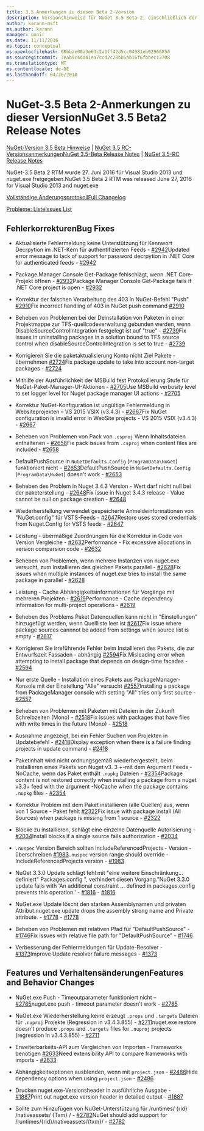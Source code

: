 ```yaml
---
title: 3.5 Anmerkungen zu dieser Beta 2-Version
description: Versionshinweise für NuGet 3.5 Beta 2, einschließlich der bekannten Probleme, Fehlerbehebungen, Funktionen und Archivierung von dcrs Design.
author: karann-msft
ms.author: karann
manager: unnir
ms.date: 11/11/2016
ms.topic: conceptual
ms.openlocfilehash: 08bbae00a3e63c2a1ff42d5cc04981eb02966850
ms.sourcegitcommit: 3eab9c4dd41ea7ccd2c28bb5ab16f6fbbec13708
ms.translationtype: MT
ms.contentlocale: de-DE
ms.lasthandoff: 04/26/2018
---
```

# <a name="nuget-35-beta2-release-notes"></a><span data-ttu-id="95036-103">NuGet-3.5 Beta 2-Anmerkungen zu dieser Version</span><span class="sxs-lookup"><span data-stu-id="95036-103">NuGet 3.5 Beta2 Release Notes</span></span>

<span data-ttu-id="95036-104">[NuGet-Version 3.5 Beta Hinweise](../release-notes/nuget-3.5-Beta.md) | [NuGet 3.5 RC-Versionsanmerkungen](../release-notes/nuget-3.5-RC.md)</span><span class="sxs-lookup"><span data-stu-id="95036-104">[NuGet 3.5-Beta Release Notes](../release-notes/nuget-3.5-Beta.md) | [NuGet 3.5-RC Release Notes](../release-notes/nuget-3.5-RC.md)</span></span>

<span data-ttu-id="95036-105">NuGet-3.5 Beta 2 RTM wurde 27. Juni 2016 für Visual Studio 2013 und nuget.exe freigegeben.</span><span class="sxs-lookup"><span data-stu-id="95036-105">NuGet 3.5 Beta 2 RTM was released June 27, 2016 for Visual Studio 2013 and nuget.exe</span></span>

[<span data-ttu-id="95036-106">Vollständige Änderungsprotokoll</span><span class="sxs-lookup"><span data-stu-id="95036-106">Full Changelog</span></span>](https://github.com/NuGet/NuGet.Client/compare/release-3.5.0-beta...release-3.5.0-beta2)

[<span data-ttu-id="95036-107">Probleme: Liste</span><span class="sxs-lookup"><span data-stu-id="95036-107">Issues List</span></span>](https://github.com/Nuget/Home/issues?q=is%3Aissue+milestone%3A%223.5+Beta2%22+is%3Aclosed)

## <a name="bug-fixes"></a><span data-ttu-id="95036-108">Fehlerkorrekturen</span><span class="sxs-lookup"><span data-stu-id="95036-108">Bug Fixes</span></span>

* <span data-ttu-id="95036-109">Aktualisierte Fehlermeldung keine Unterstützung für Kennwort Decrpytion im .NET-Kern für authentifizierten Feeds - [#2942](https://github.com/NuGet/Home/issues/2942)</span><span class="sxs-lookup"><span data-stu-id="95036-109">Updated error message to lack of support for password decrpytion in .NET Core for authenticated feeds  - [#2942](https://github.com/NuGet/Home/issues/2942)</span></span>

* <span data-ttu-id="95036-110">Package Manager Console Get-Package fehlschlägt, wenn .NET Core-Projekt öffnen - [#2932](https://github.com/NuGet/Home/issues/2932)</span><span class="sxs-lookup"><span data-stu-id="95036-110">Package Manager Console Get-Package fails if .NET Core project is open - [#2932](https://github.com/NuGet/Home/issues/2932)</span></span>

* <span data-ttu-id="95036-111">Korrektur der falschen Verarbeitung des 403 in NuGet-Befehl "Push" [#2910](https://github.com/NuGet/Home/issues/2910)</span><span class="sxs-lookup"><span data-stu-id="95036-111">Fix incorrect handling of 403 in NuGet push command [#2910](https://github.com/NuGet/Home/issues/2910)</span></span>

* <span data-ttu-id="95036-112">Beheben von Problemen bei der Deinstallation von Paketen in einer Projektmappe zur TFS-quellcodeverwaltung gebunden werden, wenn DisableSourceControlIntegration festgelegt ist auf "true" - [#2739](https://github.com/NuGet/Home/issues/2739)</span><span class="sxs-lookup"><span data-stu-id="95036-112">Fix issues in uninstalling packages in a solution bound to TFS source control when disableSourceControlIntegration is set to true - [#2739](https://github.com/NuGet/Home/issues/2739)</span></span>

* <span data-ttu-id="95036-113">Korrigieren Sie die paketaktualisierung Konto nicht Ziel Pakete - übernehmen [#2724](https://github.com/NuGet/Home/issues/2724)</span><span class="sxs-lookup"><span data-stu-id="95036-113">Fix package update to take into account non-target packages - [#2724](https://github.com/NuGet/Home/issues/2724)</span></span>

* <span data-ttu-id="95036-114">Mithilfe der Ausführlichkeit der MSBuild fest Protokollierung Stufe für NuGet-Paket-Manager-UI-Aktionen - [#2705](https://github.com/NuGet/Home/issues/2705)</span><span class="sxs-lookup"><span data-stu-id="95036-114">Use MSBuild verbosity level to set logger level for Nuget package manager UI actions - [#2705](https://github.com/NuGet/Home/issues/2705)</span></span>

* <span data-ttu-id="95036-115">Korrektur NuGet-Konfiguration ist ungültige Fehlermeldung in Websiteprojekten – VS 2015 VSIX (v3.4.3) - [#2667](https://github.com/NuGet/Home/issues/2667)</span><span class="sxs-lookup"><span data-stu-id="95036-115">Fix NuGet configuration is invalid error in WebSite projects - VS 2015 VSIX (v3.4.3) - [#2667](https://github.com/NuGet/Home/issues/2667)</span></span>

* <span data-ttu-id="95036-116">Beheben von Problemen von Pack von `.csproj` Wenn Inhaltsdateien enthaltenen - [#2658](https://github.com/NuGet/Home/issues/2658)</span><span class="sxs-lookup"><span data-stu-id="95036-116">Fix pack issues from `.csproj` when content files are included - [#2658](https://github.com/NuGet/Home/issues/2658)</span></span>

* <span data-ttu-id="95036-117">DefaultPushSource in `NuGetDefaults.Config` (`ProgramData\NuGet`) funktioniert nicht – [#2653](https://github.com/NuGet/Home/issues/2653)</span><span class="sxs-lookup"><span data-stu-id="95036-117">DefaultPushSource in `NuGetDefaults.Config` (`ProgramData\NuGet`) doesn't work - [#2653](https://github.com/NuGet/Home/issues/2653)</span></span>

* <span data-ttu-id="95036-118">Beheben des Problem in Nuget 3.4.3 Version - Wert darf nicht null bei der paketerstellung - [#2648](https://github.com/NuGet/Home/issues/2648)</span><span class="sxs-lookup"><span data-stu-id="95036-118">Fix issue in Nuget 3.4.3 release - Value cannot be null on package creation - [#2648](https://github.com/NuGet/Home/issues/2648)</span></span>

* <span data-ttu-id="95036-119">Wiederherstellung verwendet gespeicherte Anmeldeinformationen von "NuGet.config" für VSTS-Feeds - [#2647](https://github.com/NuGet/Home/issues/2647)</span><span class="sxs-lookup"><span data-stu-id="95036-119">Restore uses stored credentials from Nuget.Config for VSTS feeds - [#2647](https://github.com/NuGet/Home/issues/2647)</span></span>

* <span data-ttu-id="95036-120">Leistung - übermäßige Zuordnungen für die Korrektur in Code von Version Vergleiche - [#2632](https://github.com/NuGet/Home/issues/2632)</span><span class="sxs-lookup"><span data-stu-id="95036-120">Performance - Fix excessive allocations in version comparsion code - [#2632](https://github.com/NuGet/Home/issues/2632)</span></span>

* <span data-ttu-id="95036-121">Beheben von Problemen, wenn mehrere Instanzen von nuget.exe versucht, zum Installieren des gleichen Pakets parallel - [#2628](https://github.com/NuGet/Home/issues/2628)</span><span class="sxs-lookup"><span data-stu-id="95036-121">Fix issues when multiple instances of nuget.exe tries to install the same package in parallel - [#2628](https://github.com/NuGet/Home/issues/2628)</span></span>

* <span data-ttu-id="95036-122">Leistung - Cache Abhängigkeitsinformationen für Vorgänge mit mehreren Projekten - [#2619](https://github.com/NuGet/Home/issues/2619)</span><span class="sxs-lookup"><span data-stu-id="95036-122">Performance - Cache dependency information for multi-project operations - [#2619](https://github.com/NuGet/Home/issues/2619)</span></span>

* <span data-ttu-id="95036-123">Beheben des Problems Paket Datenquellen kann nicht in "Einstellungen" hinzugefügt werden, wenn Quellliste leer ist [#2617](https://github.com/NuGet/Home/issues/2617)</span><span class="sxs-lookup"><span data-stu-id="95036-123">Fix issue where package sources cannnot be added from settings when source list is empty - [#2617](https://github.com/NuGet/Home/issues/2617)</span></span>

* <span data-ttu-id="95036-124">Korrigieren Sie irreführende Fehler beim Installieren des Pakets, die zur Entwurfszeit Fassaden - abhängig [#2594](https://github.com/NuGet/Home/issues/2594)</span><span class="sxs-lookup"><span data-stu-id="95036-124">Fix Misleading error when attempting to install package that depends on design-time facades - [#2594](https://github.com/NuGet/Home/issues/2594)</span></span>

* <span data-ttu-id="95036-125">Nur erste Quelle - Installation eines Pakets aus PackageManager-Konsole mit der Einstellung "Alle" versucht [#2557](https://github.com/NuGet/Home/issues/2557)</span><span class="sxs-lookup"><span data-stu-id="95036-125">Installing a package from PackageManager console with setting "All" tries only first source - [#2557](https://github.com/NuGet/Home/issues/2557)</span></span>

* <span data-ttu-id="95036-126">Beheben von Problemen mit Paketen mit Dateien in der Zukunft Schreibzeiten (Mono) - [#2518](https://github.com/NuGet/Home/issues/2518)</span><span class="sxs-lookup"><span data-stu-id="95036-126">Fix issues with packages that have files with write times in the future (Mono) - [#2518](https://github.com/NuGet/Home/issues/2518)</span></span>

* <span data-ttu-id="95036-127">Ausnahme angezeigt, bei ein Fehler Suchen von Projekten in Updatebefehl - [#2418](https://github.com/NuGet/Home/issues/2418)</span><span class="sxs-lookup"><span data-stu-id="95036-127">Display exception when there is a failure finding projects in update command - [#2418](https://github.com/NuGet/Home/issues/2418)</span></span>

* <span data-ttu-id="95036-128">Paketinhalt wird nicht ordnungsgemäß wiederhergestellt, beim Installieren eines Pakets von Nuget v3. 3 +-mit dem Argument Feeds - NoCache, wenn das Paket enthält `.nupkg` Dateien - [#2354](https://github.com/NuGet/Home/issues/2354)</span><span class="sxs-lookup"><span data-stu-id="95036-128">Package content is not restored correctly when installing a package from a nuget v3.3+ feed with the argument -NoCache when the package contains `.nupkg` files - [#2354](https://github.com/NuGet/Home/issues/2354)</span></span>

* <span data-ttu-id="95036-129">Korrektur Problem mit dem Paket installieren (alle Quellen) aus, wenn von 1 Source - Paket fehlt [#2322](https://github.com/NuGet/Home/issues/2322)</span><span class="sxs-lookup"><span data-stu-id="95036-129">Fix issue with package install (All Sources) when package is missing from 1 source - [#2322](https://github.com/NuGet/Home/issues/2322)</span></span>

* <span data-ttu-id="95036-130">Blöcke zu installieren, schlägt eine einzelne Datenquelle Autorisierung - [#2034](https://github.com/NuGet/Home/issues/2034)</span><span class="sxs-lookup"><span data-stu-id="95036-130">Install blocks if a single source fails authorization - [#2034](https://github.com/NuGet/Home/issues/2034)</span></span>

* <span data-ttu-id="95036-131">`.nuspec` Version Bereich sollten IncludeReferencedProjects - Version - überschreiben [#1983](https://github.com/NuGet/Home/issues/1983)</span><span class="sxs-lookup"><span data-stu-id="95036-131">`.nuspec` version range should override -IncludeReferencedProjects version - [#1983](https://github.com/NuGet/Home/issues/1983)</span></span>

* <span data-ttu-id="95036-132">NuGet 3.3.0 Update schlägt fehl mit "eine weitere Einschränkung... definiert" Packages.config ", verhindert diesen Vorgang."</span><span class="sxs-lookup"><span data-stu-id="95036-132">NuGet 3.3.0 update fails with 'An additional constraint ... defined in packages.config prevents this operation.'</span></span><span data-ttu-id="95036-133"> - [#1816](https://github.com/NuGet/Home/issues/1816)</span><span class="sxs-lookup"><span data-stu-id="95036-133"> - [#1816](https://github.com/NuGet/Home/issues/1816)</span></span>

* <span data-ttu-id="95036-134">NuGet.exe Update löscht den starken Assemblynamen und privaten Attribut.</span><span class="sxs-lookup"><span data-stu-id="95036-134">nuget.exe update drops the assembly strong name and Private attribute.</span></span><span data-ttu-id="95036-135"> - [#1778](https://github.com/NuGet/Home/issues/1778)</span><span class="sxs-lookup"><span data-stu-id="95036-135"> - [#1778](https://github.com/NuGet/Home/issues/1778)</span></span>

* <span data-ttu-id="95036-136">Beheben von Problemen mit relativen Pfad für "DefaultPushSource" - [#1746](https://github.com/NuGet/Home/issues/1746)</span><span class="sxs-lookup"><span data-stu-id="95036-136">Fix issues with relative file path for "DefaultPushSource" - [#1746](https://github.com/NuGet/Home/issues/1746)</span></span>

* <span data-ttu-id="95036-137">Verbesserung der Fehlermeldungen für Update-Resolver - [#1373](https://github.com/NuGet/Home/issues/1373)</span><span class="sxs-lookup"><span data-stu-id="95036-137">Improve Update resolver failure messages - [#1373](https://github.com/NuGet/Home/issues/1373)</span></span>

## <a name="features-and-behavior-changes"></a><span data-ttu-id="95036-138">Features und Verhaltensänderungen</span><span class="sxs-lookup"><span data-stu-id="95036-138">Features and Behavior Changes</span></span>

* <span data-ttu-id="95036-139">NuGet.exe Push - Timeoutparameter funktioniert nicht – [#2785](https://github.com/NuGet/Home/issues/2785)</span><span class="sxs-lookup"><span data-stu-id="95036-139">nuget.exe push - timeout parameter doesn't work  - [#2785](https://github.com/NuGet/Home/issues/2785)</span></span>

* <span data-ttu-id="95036-140">NuGet.exe Wiederherstellung keine erzeugt `.props` und `.targets` Dateien für `.nuproj` Projekte (Regression in v3.4.3.855) - [#2711](https://github.com/NuGet/Home/issues/2711)</span><span class="sxs-lookup"><span data-stu-id="95036-140">nuget.exe restore doesn't produce `.props` and `.targets` files for `.nuproj` projects (regression in v3.4.3.855) - [#2711](https://github.com/NuGet/Home/issues/2711)</span></span>

* <span data-ttu-id="95036-141">Erweiterbarkeits-API zum Vergleichen von Importen - Frameworks benötigen [#2633](https://github.com/NuGet/Home/issues/2633)</span><span class="sxs-lookup"><span data-stu-id="95036-141">Need extensibility API to compare frameworks with imports - [#2633](https://github.com/NuGet/Home/issues/2633)</span></span>

* <span data-ttu-id="95036-142">Abhängigkeitsoptionen ausblenden, wenn mit `project.json`  -  [#2486](https://github.com/NuGet/Home/issues/2486)</span><span class="sxs-lookup"><span data-stu-id="95036-142">Hide dependency options when using `project.json` - [#2486](https://github.com/NuGet/Home/issues/2486)</span></span>

* <span data-ttu-id="95036-143">Drucken nuget.exe-Versionsheader in ausführliche Ausgabe - [#1887](https://github.com/NuGet/Home/issues/1887)</span><span class="sxs-lookup"><span data-stu-id="95036-143">Print out nuget.exe version header in detailed output - [#1887](https://github.com/NuGet/Home/issues/1887)</span></span>

* <span data-ttu-id="95036-144">Sollte zum Hinzufügen von NuGet-Unterstützung für /runtimes/ {rid} /nativeassets/ {Txm} / - [#2782](https://github.com/NuGet/Home/issues/2782)</span><span class="sxs-lookup"><span data-stu-id="95036-144">NuGet should add support for /runtimes/{rid}/nativeassets/{txm}/ - [#2782](https://github.com/NuGet/Home/issues/2782)</span></span>